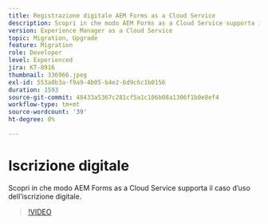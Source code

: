 ```yaml
---
title: Registrazione digitale AEM Forms as a Cloud Service
description: Scopri in che modo AEM Forms as a Cloud Service supporta il caso d’uso dell’iscrizione digitale.
version: Experience Manager as a Cloud Service
topic: Migration, Upgrade
feature: Migration
role: Developer
level: Experienced
jira: KT-8916
thumbnail: 336966.jpeg
exl-id: 553a0b3a-f9a9-4b05-b4e2-6d9c6c1b0156
duration: 1593
source-git-commit: 48433a5367c281cf5a1c106b08a1306f1b0e8ef4
workflow-type: tm+mt
source-wordcount: '39'
ht-degree: 0%

---
```


# Iscrizione digitale

Scopri in che modo AEM Forms as a Cloud Service supporta il caso d’uso dell’iscrizione digitale.

>[!VIDEO](https://video.tv.adobe.com/v/3455142?quality=12&learn=on&captions=ita)
